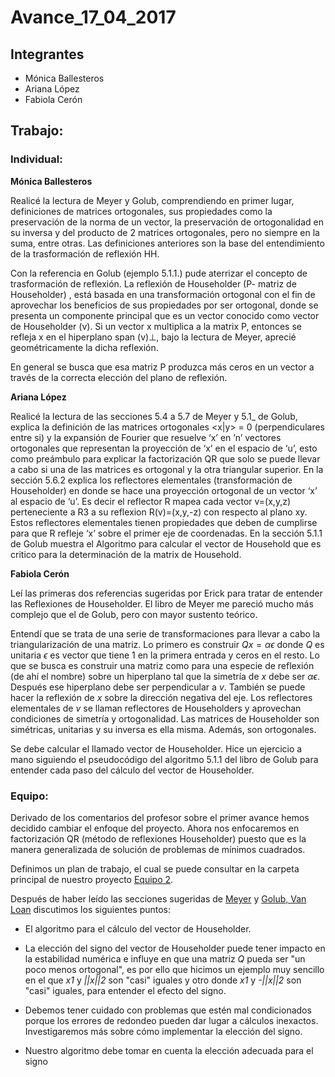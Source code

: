 Avance\_17\_04\_2017
================

Integrantes
-----------

-   Mónica Ballesteros
-   Ariana López
-   Fabiola Cerón

Trabajo:
--------

### Individual:

**Mónica Ballesteros**

Realicé la lectura de Meyer y Golub, comprendiendo en primer lugar, definiciones de matrices ortogonales, sus propiedades como la preservación de la norma de un vector, la preservación de ortogonalidad en su inversa  y del producto de 2 matrices ortogonales, pero no siempre en la suma, entre otras.  Las definiciones anteriores son la base del entendimiento de la trasformación de reflexión HH.

Con la referencia en Golub (ejemplo 5.1.1.) pude aterrizar el concepto de trasformación de reflexión. La reflexión de Householder (P- matriz de Householder) , está basada en una transformación ortogonal con el fin de aprovechar los beneficios de sus propiedades por ser ortogonal, donde se presenta un componente principal que es un vector conocido como vector de Householder (v). Si un vector x multiplica a la matrix P, entonces se refleja x en el hiperplano span (v)⊥, bajo la lectura de Meyer, aprecié geométricamente la dicha reflexión.

En general se busca que esa matriz P produzca más ceros en un vector a través de la correcta elección del plano de reflexión.

**Ariana López**

Realicé la lectura de las secciones 5.4 a 5.7 de Meyer y 5.1_ de Golub, explica la definición de las matrices ortogonales  <x|y> = 0 (perpendiculares entre si) y la expansión de Fourier que resuelve ‘x’ en ’n’ vectores ortogonales que representan la proyección de ‘x’ en el espacio de ‘u’, esto como preámbulo para explicar la factorización QR que solo se puede llevar a cabo si una de las matrices es ortogonal y la otra triangular superior. En la sección 5.6.2 explica los reflectores elementales (transformación de Householder) en donde se hace una proyección ortogonal de un vector ‘x’ al espacio de ‘u’. Es decir el reflector R mapea cada vector v=(x,y,z) perteneciente a R3 a su reflexion R(v)=(x,y,-z) con respecto al plano xy. Estos reflectores elementales tienen propiedades que deben de cumplirse para que R refleje ‘x’ sobre el primer eje de coordenadas. En la sección 5.1.1 de Golub muestra el Algoritmo para calcular el vector de Household que es critico para la determinación de la matrix de Household.

**Fabiola Cerón**

Leí las primeras dos referencias sugeridas por Erick para tratar de entender las Reflexiones de Householder.  El libro de Meyer me pareció mucho más complejo que el de Golub, pero con mayor sustento teórico. 

Entendí que se trata de una serie de transformaciones para llevar a cabo la triangularización de una matriz.  Lo primero es construir *Qx* = *αϵ* donde *Q* es unitaria *ϵ* es vector que tiene 1 en la primera entrada y ceros en el resto.  Lo que se busca es construir una matriz como para una especie de reflexión (de ahí el nombre) sobre un hiperplano tal que la simetría de *x* debe ser *αϵ*. Después ese hiperplano debe ser perpendicular a *v*.  También se puede hacer la reflexión de *x* sobre la dirección negativa del eje.  Los reflectores elementales de *v* se llaman reflectores de Householders y aprovechan condiciones de simetría y ortogonalidad.  Las matrices de Householder son simétricas, unitarias y su inversa es ella misma.  Además, son ortogonales. 

Se debe calcular el llamado vector de Householder.  Hice un ejercicio a mano siguiendo el pseudocódigo del algoritmo 5.1.1 del libro de Golub para entender cada paso del cálculo del vector de Householder.   

### Equipo:

Derivado de los comentarios del profesor sobre el primer avance hemos decidido cambiar el enfoque del proyecto. Ahora nos enfocaremos en factorización QR (método de reflexiones Householder) puesto que es la manera generalizada de solución de problemas de mínimos cuadrados.

Definimos un plan de trabajo, el cual se puede consultar en la carpeta principal de nuestro proyecto [Equipo 2](../).

Después de haber leído las secciones sugeridas de [Meyer](https://drive.google.com/file/d/0BxMtevFKwTW_ZmpwcDd1M0RTVzA/view?usp=sharing) y [Golub, Van Loan](https://drive.google.com/file/d/0B5IJ1w6MjxegWGg4V1pDbFhaSzQ/view?usp=sharing) discutimos los siguientes puntos:

* El algoritmo para el cálculo del vector de Householder.

* La elección del signo del vector de Householder puede tener impacto en la estabilidad numérica e influye en que una matriz *Q* pueda ser "un poco menos ortogonal", es por ello que hicimos un ejemplo muy sencillo en el que *x1* y *||x||2* son "casi" iguales y otro donde *x1* y *-||x||2* son "casi" iguales, para entender el efecto del signo.

* Debemos tener cuidado con problemas que estén mal condicionados porque los errores de redondeo pueden dar lugar a cálculos inexactos.  Investigaremos más sobre cómo implementar la elección del signo.

* Nuestro algoritmo debe tomar en cuenta la elección adecuada para el signo